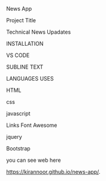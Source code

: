 News App

Project Title 

Technical News Upadates

INSTALLATION


VS CODE

SUBLINE TEXT


LANGUAGES USES 

HTML

css

javascript


Links
Font Awesome 

jquery

Bootstrap

you can see web here 

 https://kirannoor.github.io/news-app/.
